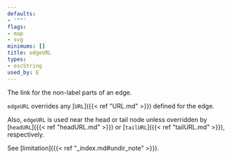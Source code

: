 ```yaml
---
defaults:
- '""'
flags:
- map
- svg
minimums: []
title: edgeURL
types:
- escString
used_by: E
---
```

The link for the non-label parts of an edge.

`edgeURL` overrides any [`URL`]({{< ref "URL.md" >}}) defined for the edge.

Also, `edgeURL` is used near the head or tail node unless overridden
by [`headURL`]({{< ref "headURL.md" >}}) or [`tailURL`]({{< ref "tailURL.md" >}}), respectively.

See [limitation]({{< ref "_index.md#undir_note" >}}).
